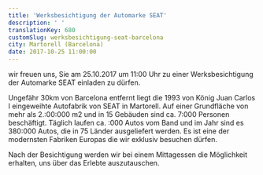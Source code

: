 ```yaml
---
title: 'Werksbesichtigung der Automarke SEAT'
description: ' '
translationKey: 680
customSlug: werksbesichtigung-seat-barcelona
city: Martorell (Barcelona)
date: 2017-10-25 11:00:00
---
```


wir freuen uns, Sie am 25.10.2017 um 11:00 Uhr zu einer Werksbesichtigung der Automarke SEAT einladen zu dürfen.

Ungefähr 30km von Barcelona entfernt liegt die 1993 von König Juan Carlos I eingeweihte Autofabrik von SEAT in Martorell. Auf einer Grundfläche von mehr als 2.:00:000 m2 und in 15 Gebäuden sind ca. 7:000 Personen beschäftigt. Täglich laufen ca. :000 Autos vom Band und im Jahr sind es 380:000 Autos, die in 75 Länder ausgeliefert werden. Es ist eine der modernsten Fabriken Europas die wir exklusiv besuchen dürfen.

Nach der Besichtigung werden wir bei einem Mittagessen die Möglichkeit erhalten, uns über das Erlebte auszutauschen.
